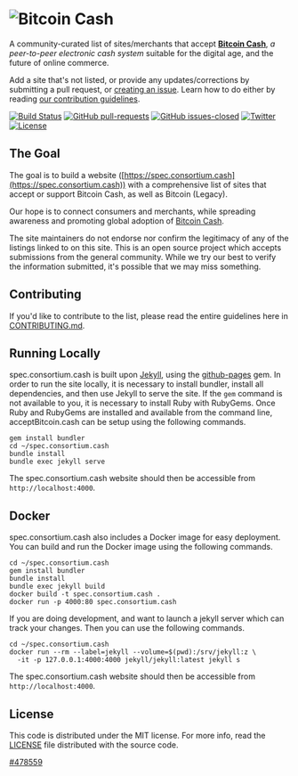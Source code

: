![Bitcoin Cash](img/ab.c-logo.png "the Accept Bitcoin Cash initiative")
==================

A community-curated list of sites/merchants that accept [**Bitcoin Cash**](https://www.bitcoincash.org), _a peer-to-peer electronic cash system_ suitable for the digital age, and the future of online commerce.

Add a site that's not listed, or provide any updates/corrections by submitting a pull request, or [creating an issue](https://github.com/bigearth/spec.consortium.cash/issues). Learn how to do either by reading [our contribution guidelines](CONTRIBUTING.md).

[![Build Status](https://travis-ci.org/bigearth/spec.consortium.cash.svg?branch=master)](https://travis-ci.org/acceptbitcoincash/acceptbitcoincash)
[![GitHub pull-requests](https://img.shields.io/github/issues-pr/bigearth/spec.consortium.cash.svg)](https://github.com/bigearth/spec.consortium.cash/pulls/)
[![GitHub issues-closed](https://img.shields.io/github/issues-closed/bigearth/spec.consortium.cash.svg)](https://github.com/bigearth/spec.consortium.cash/issues?q=is%3Aissue+is%3Aclosed)
[![Twitter](https://img.shields.io/badge/Twitter-@useBitcoinCash-blue.svg)](https://twitter.com/useBitcoinCash)
[![License](https://img.shields.io/badge/license-mit-blue.svg?style=flat)](/LICENSE)

## The Goal

The goal is to build a website ([https://spec.consortium.cash](https://spec.consortium.cash)) with a comprehensive list of sites that accept or support Bitcoin Cash, as well as Bitcoin (Legacy).

Our hope is to connect consumers and merchants, while spreading awareness and promoting global adoption of [Bitcoin Cash](https://www.bitcoincash.org).

The site maintainers do not endorse nor confirm the legitimacy of any of the listings linked to on this site. This is an open source project which accepts submissions from the general community. While we try our best to verify the information submitted, it's possible that we may miss something.

## Contributing

If you'd like to contribute to the list, please read the entire guidelines here in
[CONTRIBUTING.md](CONTRIBUTING.md).

## Running Locally

spec.consortium.cash is built upon [Jekyll](https://jekyllrb.com/), using the [github-pages](https://github.com/github/pages-gem) gem.
In order to run the site locally, it is necessary to install bundler, install all dependencies, and then use Jekyll to serve
the site. If the `gem` command is not available to you, it is necessary to install Ruby with RubyGems.
Once Ruby and RubyGems are installed and available from the command line, acceptBitcoin.cash can be setup using the following commands.

```
gem install bundler
cd ~/spec.consortium.cash
bundle install
bundle exec jekyll serve
```

The spec.consortium.cash website should then be accessible from `http://localhost:4000`.

## Docker

spec.consortium.cash also includes a Docker image for easy deployment. You can build and run the Docker image using the following commands.

```
cd ~/spec.consortium.cash
gem install bundler
bundle install
bundle exec jekyll build
docker build -t spec.consortium.cash .
docker run -p 4000:80 spec.consortium.cash
```

If you are doing development, and want to launch a jekyll server which can track your changes. Then you can use the following commands.

```
cd ~/spec.consortium.cash
docker run --rm --label=jekyll --volume=$(pwd):/srv/jekyll:z \
  -it -p 127.0.0.1:4000:4000 jekyll/jekyll:latest jekyll s
```

The spec.consortium.cash website should then be accessible from `http://localhost:4000`.

## License

This code is distributed under the MIT license. For more info, read the
[LICENSE](/LICENSE) file distributed with the source code.

[#478559](https://blockchair.com/bitcoin-cash/block/478559 "The Exodus block.")
